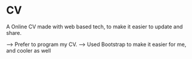# CV
A Online CV made with web based tech, to make it easier to update and share.

--> Prefer to program my CV.
--> Used Bootstrap to make it easier for me, and cooler as well
